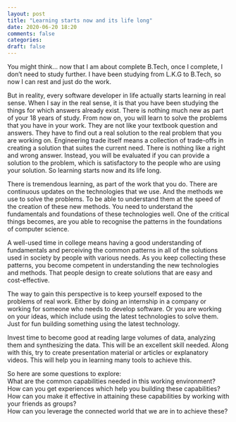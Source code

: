 ```yaml
---
layout: post
title: "Learning starts now and its life long"
date: 2020-06-20 18:20
comments: false
categories:
draft: false
---
```


You might think… now that I am about complete B.Tech, once I complete, I don’t need to study further. I have been studying from L.K.G to B.Tech, so now I can rest and just do the work.

But in reality, every software developer in life actually starts learning in real sense. When I say in the real sense, it is that you have been studying the things for which answers already exist. There is nothing much new as part of your 18 years of study. From now on, you will learn to solve the problems that you have in your work. They are not like your textbook question and answers. They have to find out a real solution to the real problem that you are working on. Engineering trade itself means a collection of trade-offs in creating a solution that suites the current need. There is nothing like a right and wrong answer. Instead, you will be evaluated if you can provide a solution to the problem, which is satisfactory to the people who are using your solution. So learning starts now and its life long.

There is tremendous learning, as part of the work that you do. There are continuous updates on the technologies that we use. And the methods we use to solve the problems. To be able to understand them at the speed of the creation of these new methods. You need to understand the fundamentals and foundations of these technologies well. One of the critical things becomes, are you able to recognise the patterns in the foundations of computer science.

A well-used time in college means having a good understanding of fundamentals and perceiving the common patterns in all of the solutions used in society by people with various needs. As you keep collecting these patterns, you become competent in understanding the new technologies and methods. That people design to create solutions that are easy and cost-effective.

The way to gain this perspective is to keep yourself exposed to the problems of real work. Either by doing an internship in a company or working for someone who needs to develop software. Or you are working on your ideas, which include using the latest technologies to solve them. Just for fun building something using the latest technology.

Invest time to become good at reading large volumes of data, analyzing them and synthesizing the data. This will be an excellent skill needed. Along with this, try to create presentation material or articles or explanatory videos. This will help you in learning many tools to achieve this.

So here are some questions to explore:  
What are the common capabilities needed in this working environment?  
How can you get experiences which help you building these capabilities?  
How can you make it effective in attaining these capabilities by working with your friends as groups?  
How can you leverage the connected world that we are in to achieve these?
